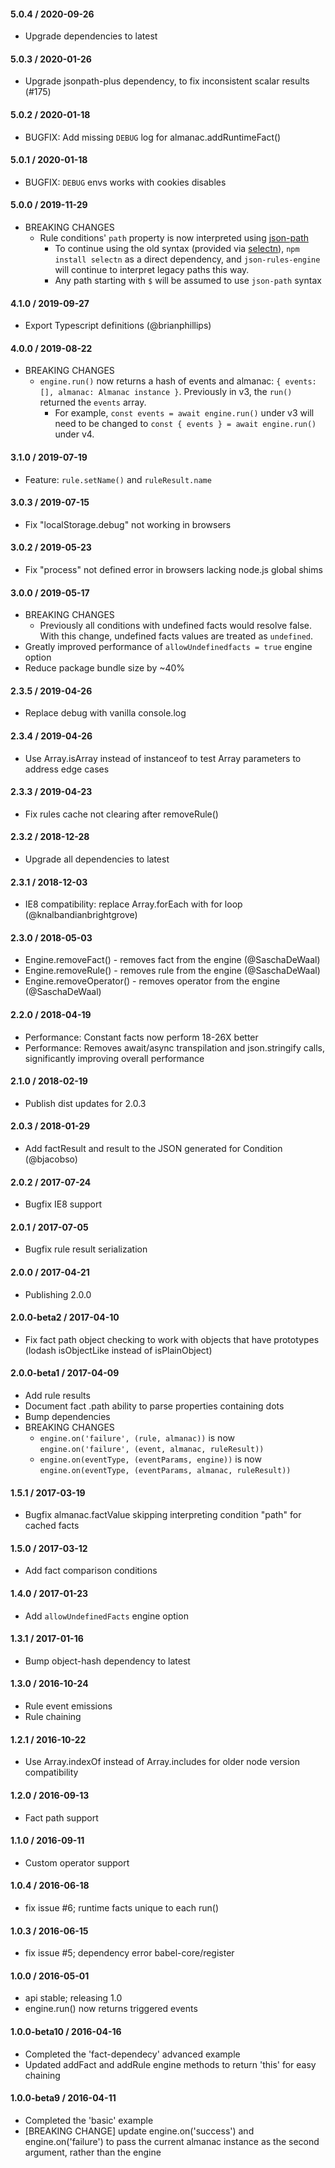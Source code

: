 #### 5.0.4 / 2020-09-26
  * Upgrade dependencies to latest

#### 5.0.3 / 2020-01-26
  * Upgrade jsonpath-plus dependency, to fix inconsistent scalar results (#175)

#### 5.0.2 / 2020-01-18
* BUGFIX: Add missing `DEBUG` log for almanac.addRuntimeFact()

#### 5.0.1 / 2020-01-18
* BUGFIX: `DEBUG` envs works with cookies disables

#### 5.0.0 / 2019-11-29
  * BREAKING CHANGES
    * Rule conditions' `path` property is now interpreted using [json-path](https://goessner.net/articles/JsonPath/)
      * To continue using the old syntax (provided via [selectn](https://github.com/wilmoore/selectn.js)), `npm install selectn` as a direct dependency, and `json-rules-engine` will continue to interpret legacy paths this way.
      * Any path starting with `$` will be assumed to use `json-path` syntax

#### 4.1.0 / 2019-09-27
  * Export Typescript definitions (@brianphillips)

#### 4.0.0 / 2019-08-22
  * BREAKING CHANGES
    * `engine.run()` now returns a hash of events and almanac: `{ events: [], almanac: Almanac instance }`. Previously in v3, the `run()` returned the `events` array.
       *  For example, `const events = await engine.run()` under v3 will need to be changed to `const { events } = await engine.run()` under v4.

#### 3.1.0 / 2019-07-19
  * Feature: `rule.setName()` and `ruleResult.name`

#### 3.0.3 / 2019-07-15
  * Fix "localStorage.debug" not working in browsers

#### 3.0.2 / 2019-05-23
  * Fix "process" not defined error in browsers lacking node.js global shims

#### 3.0.0 / 2019-05-17
  * BREAKING CHANGES
    * Previously all conditions with undefined facts would resolve false. With this change, undefined facts values are treated as `undefined`.
  * Greatly improved performance of `allowUndefinedfacts = true` engine option
  * Reduce package bundle size by ~40%

#### 2.3.5 / 2019-04-26
  * Replace debug with vanilla console.log

#### 2.3.4 / 2019-04-26
  * Use Array.isArray instead of instanceof to test Array parameters to address edge cases

#### 2.3.3 / 2019-04-23
  * Fix rules cache not clearing after removeRule()

#### 2.3.2 / 2018-12-28
  * Upgrade all dependencies to latest

#### 2.3.1 / 2018-12-03
  * IE8 compatibility: replace Array.forEach with for loop (@knalbandianbrightgrove)

#### 2.3.0 / 2018-05-03
  * Engine.removeFact() - removes fact from the engine (@SaschaDeWaal)
  * Engine.removeRule() - removes rule from the engine (@SaschaDeWaal)
  * Engine.removeOperator() - removes operator from the engine (@SaschaDeWaal)

#### 2.2.0 / 2018-04-19
  * Performance: Constant facts now perform 18-26X better
  * Performance: Removes await/async transpilation and json.stringify calls, significantly improving overall performance

#### 2.1.0 / 2018-02-19
  * Publish dist updates for 2.0.3

#### 2.0.3 / 2018-01-29
  * Add factResult and result to the JSON generated for Condition (@bjacobso)

#### 2.0.2 / 2017-07-24
  * Bugfix IE8 support

#### 2.0.1 / 2017-07-05
  * Bugfix rule result serialization

#### 2.0.0 / 2017-04-21
  * Publishing 2.0.0

#### 2.0.0-beta2 / 2017-04-10
  * Fix fact path object checking to work with objects that have prototypes (lodash isObjectLike instead of isPlainObject)

#### 2.0.0-beta1 / 2017-04-09
  * Add rule results
  * Document fact .path ability to parse properties containing dots
  * Bump dependencies
  * BREAKING CHANGES
    * `engine.on('failure', (rule, almanac))` is now `engine.on('failure', (event, almanac, ruleResult))`
    * `engine.on(eventType, (eventParams, engine))` is now `engine.on(eventType, (eventParams, almanac, ruleResult))`

#### 1.5.1 / 2017-03-19
  * Bugfix almanac.factValue skipping interpreting condition "path" for cached facts

#### 1.5.0 / 2017-03-12
  * Add fact comparison conditions

#### 1.4.0 / 2017-01-23
  * Add `allowUndefinedFacts` engine option

#### 1.3.1 / 2017-01-16
  * Bump object-hash dependency to latest

#### 1.3.0 / 2016-10-24
  * Rule event emissions
  * Rule chaining

#### 1.2.1 / 2016-10-22
  * Use Array.indexOf instead of Array.includes for older node version compatibility

#### 1.2.0 / 2016-09-13
  * Fact path support

#### 1.1.0 / 2016-09-11
  * Custom operator support

#### 1.0.4 / 2016-06-18
  * fix issue #6; runtime facts unique to each run()

#### 1.0.3 / 2016-06-15
  * fix issue #5; dependency error babel-core/register

#### 1.0.0 / 2016-05-01
  * api stable; releasing 1.0
  * engine.run() now returns triggered events

#### 1.0.0-beta10 / 2016-04-16
  * Completed the 'fact-dependecy' advanced example
  * Updated addFact and addRule engine methods to return 'this' for easy chaining

#### 1.0.0-beta9 / 2016-04-11
  * Completed the 'basic' example
  * [BREAKING CHANGE] update engine.on('success') and engine.on('failure') to pass the current almanac instance as the second argument, rather than the engine
